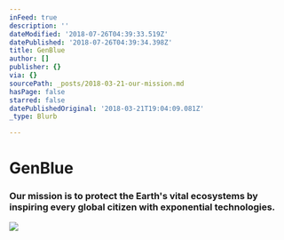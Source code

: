 ```yaml
---
inFeed: true
description: ''
dateModified: '2018-07-26T04:39:33.519Z'
datePublished: '2018-07-26T04:39:34.398Z'
title: GenBlue
author: []
publisher: {}
via: {}
sourcePath: _posts/2018-03-21-our-mission.md
hasPage: false
starred: false
datePublishedOriginal: '2018-03-21T19:04:09.081Z'
_type: Blurb

---
```

# GenBlue

### Our mission is to protect the Earth's vital ecosystems by inspiring every global citizen with exponential technologies.
![](https://the-grid-user-content.s3-us-west-2.amazonaws.com/eb1ab690-c8d5-433f-88fc-d641dba87487.jpg)